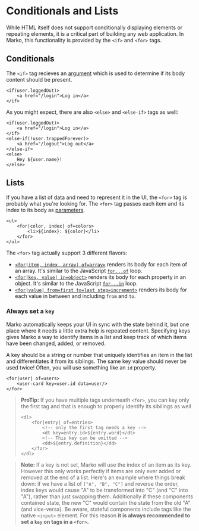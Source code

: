 # Conditionals and Lists

While HTML itself does not support conditionally displaying elements or repeating elements, it is a critical part of building any web application. In Marko, this functionality is provided by the `<if>` and `<for>` tags.

## Conditionals

The `<if>` tag recieves an [argument](./syntax.md#arguments) which is used to determine if its body content should be present.

```marko
<if(user.loggedOut)>
    <a href="/login">Log in</a>
</if>
```

As you might expect, there are also `<else>` and `<else-if>` tags as well:

```marko
<if(user.loggedOut)>
    <a href="/login">Log in</a>
</if>
<else-if(!user.trappedForever)>
    <a href="/logout">Log out</a>
</else-if>
<else>
    Hey ${user.name}!
</else>
```

## Lists

If you have a list of data and need to represent it in the UI, the `<for>` tag is probably what you're looking for. The `<for>` tag passes each item and its index to its body as [parameters](./syntax.md#parameters).

```marko
<ul>
    <for|color, index| of=colors>
        <li>${index}: ${color}</li>
    </for>
</ul>
```

The `<for>` tag actually support 3 different flavors:

- [`<for|item, index, array| of=array>`](./core-tags.md#iterating-over-a-list) renders its body for each item of an array. It's similar to the JavaScript [`for...of`](https://developer.mozilla.org/en-US/docs/Web/JavaScript/Reference/Statements/for...of) loop.
- [`<for|key, value| in=object>`](./core-tags.md#iterating-over-an-objects-properties) renders its body for each property in an object. It's similar to the JavaScript [`for...in`](https://developer.mozilla.org/en-US/docs/Web/JavaScript/Reference/Statements/for...in) loop.
- [`<for|value| from=first to=last step=increment>`](./core-tags.md#iterating-between-a-range-of-numbers) renders its body for each value in between and including `from` and `to`.

### Always set a `key`

Marko automatically keeps your UI in sync with the state behind it, but one place where it needs a little extra help is repeated content. Specifying keys gives Marko a way to identify items in a list and keep track of which items have been changed, added, or removed.

A key should be a string or number that uniquely identifies an item in the list and differentiates it from its siblings. The same key value should never be used twice! Often, you will use something like an `id` property.

```marko
<for|user| of=users>
    <user-card key=user.id data=user/>
</for>
```

> **ProTip:** If you have multiple tags underneath `<for>`, you can key only the first tag and that is enough to properly identify its sibilings as well
>
> ```marko
> <dl>
>     <for|entry| of=entries>
>         <!-- only the first tag needs a key -->
>         <dt key=entry.id>${entry.word}</dt>
>         <!-- This key can be omitted -->
>         <dd>${entry.definition}</dd>
>     </for>
> </dl>
> ```

> **Note:** If a key is not set, Marko will use the index of an item as its key. However this only works perfectly if items are only ever added or removed at the end of a list. Here's an example where things break down: if we have a list of `["A", "B", "C"]` and reverse the order, index keys would cause "A" to be transformed into "C" (and "C" into "A"), rather than just swapping them. Additionally if these components contained state, the new "C" would contain the state from the old "A" (and vice-versa). Be aware, stateful components include tags like the native `<input>` element. For this reason **it is always recommended to set a `key` on tags in a `<for>`.**
